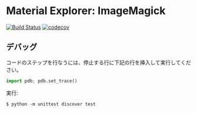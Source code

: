 # Material Explorer: ImageMagick

[![Build Status](https://travis-ci.org/opap-jp/material-explorer-im.svg)](https://travis-ci.org/opap-jp/material-explorer-im)
[![codecov](https://codecov.io/gh/opap-jp/material-explorer-im/branch/develop/graph/badge.svg)](https://codecov.io/gh/opap-jp/material-explorer-im)

## デバッグ

コードのステップを行なうには、停止する行に下記の行を挿入して実行してください。

```python
import pdb; pdb.set_trace()
```

実行:

```
$ python -m unittest discover test
```
